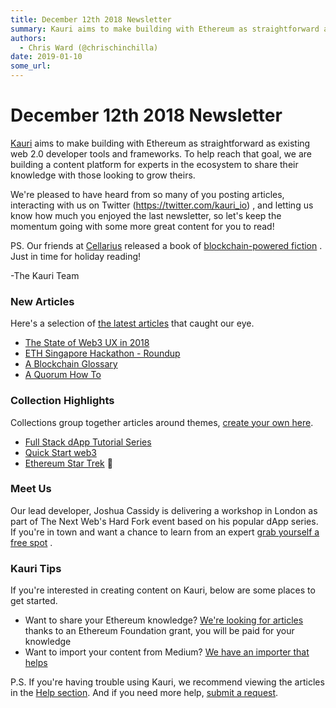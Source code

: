 ```yaml
---
title: December 12th 2018 Newsletter
summary: Kauri aims to make building with Ethereum as straightforward as existing web 2.0 developer tools and frameworks. To help reach that goal, we are building a content platform for experts in the ecosystem to share their knowledge with those looking to grow theirs. Were pleased to have heard from so many of you posting articles, interacting with us on Twitter () , and letting us know how much you enjoyed the last newsletter, so lets keep the momentum going with some more great content for you to rea
authors:
  - Chris Ward (@chrischinchilla)
date: 2019-01-10
some_url: 
---
```


# December 12th 2018 Newsletter


[Kauri](https://beta.kauri.io) aims to make building with Ethereum as straightforward as existing web 2.0 developer tools and frameworks. To help reach that goal, we are building a content platform for experts in the ecosystem to share their knowledge with those looking to grow theirs.

We're pleased to have heard from so many of you posting articles, interacting with us on Twitter (<https://twitter.com/kauri_io>) , and letting us know how much you enjoyed the last newsletter, so let's keep the momentum going with some more great content for you to read!

PS. Our friends at [Cellarius](https://cellarius.network) released a book of [blockchain-powered fiction](https://www.amazon.com/Whose-Future-Cellarius-Stories-I-ebook/dp/B07L5Z2J7B/ref=sr_1_1?s=digital-text&ie=UTF8&qid=1544507892&sr=1-1&keywords=Cellarius) . Just in time for holiday reading!

-The Kauri Team

### New Articles

Here's a selection of [the latest articles](https://beta.kauri.io/articles) that caught our eye.

- [The State of Web3 UX in 2018](https://beta.kauri.io/article/e58bc467b7474a0eb3e1afe4eb9fe634/v1/the-state-of-web3-ux-in-2018)
- [ETH Singapore Hackathon - Roundup](https://beta.kauri.io/article/c38807b010d74c2a9e91a742eae6cc29/)
- [A Blockchain Glossary](https://beta.kauri.io/article/1f5da0c171cd4eecb68d23be9acce25d/)
- [A Quorum How To](https://beta.kauri.io/article/97e916abb4b5431bbb297f42d0ce8b88/v1/quorum-how-to)

### Collection Highlights

Collections group together articles around themes, [create your own here](https://beta.kauri.io/login?r=create-collection).

- [Full Stack dApp Tutorial Series](https://beta.kauri.io/collection/5b8e401ee727370001c942e3/full-stack-dapp-tutorial-series)
- [Quick Start web3](https://beta.kauri.io/collection/5bef33b16b97660001fe6392/quick-start-web3.0-series)
- [Ethereum Star Trek](https://beta.kauri.io/collection/5c06df52a24677000166f603/ethereum-startrek) 🖖

### Meet Us

Our lead developer, Joshua Cassidy is delivering a workshop in London as part of The Next Web's Hard Fork event based on his popular dApp series. If you're in town and want a chance to learn from an expert [grab yourself a free spot](https://next.thenextweb.com/hardfork-decentralized/events/how-to-build-your-first-d-app-on-ethereum-by-consen-sys) .

### Kauri Tips

If you're interested in creating content on Kauri, below are some places to get started.

- Want to share your Ethereum knowledge? [We're looking for articles](https://beta.kauri.io/article/b5c15961f13d4112bc82f6edb6fd3a75) thanks to an Ethereum Foundation grant, you will be paid for your knowledge
- Want to import your content from Medium? [We have an importer that helps](https://beta.kauri.io/article/15673b4f86da49f5aed621696499c662/v2/kauri-importer-guidelines)

P.S. If you're having trouble using Kauri, we recommend viewing the articles in the [Help section](https://rinkeby.kauri.io/help). And if you need more help, [submit a request](https://rinkeby.kauri.io/create-request).
